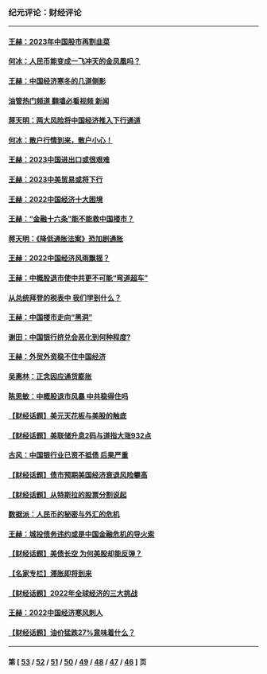 ### 纪元评论：财经评论
---
#### [王赫：2023年中国股市再割韭菜](../../pages/nsc1026/n13965334.md?04110330) 
#### [何冰：人民币能变成一飞冲天的金凤凰吗？](../../pages/nsc1026/n13964999.md?04110330) 
#### [王赫：中国经济寒冬的几道侧影](../../pages/nsc1026/n13932953.md?04110330) 
#### [油管热门频道 翻墙必看视频 新闻](ok?04110330)
#### [蒋天明：两大风险将中国经济推入下行通道](../../pages/nsc1026/n13929820.md?04110330) 
#### [何冰：散户行情到来，散户小心！](../../pages/nsc1026/n13928308.md?04110330) 
#### [王赫：2023中国进出口或很艰难](../../pages/nsc1026/n13911515.md?04110330) 
#### [王赫：2023中美贸易或将下行](../../pages/nsc1026/n13899005.md?04110330) 
#### [王赫：2022中国经济十大困境](../../pages/nsc1026/n13883766.md?04110330) 
#### [王赫：“金融十六条”能不能救中国楼市？](../../pages/nsc1026/n13868431.md?04110330) 
#### [蒋天明：《降低通胀法案》恐加剧通胀](../../pages/nsc1026/n13806996.md?04110330) 
#### [王赫：2022中国经济风雨飘摇？](../../pages/nsc1026/n13803207.md?04110330) 
#### [王赫：中概股退市使中共更不可能“弯道超车”](../../pages/nsc1026/n13802858.md?04110330) 
#### [从总统拜登的税表中 我们学到什么？](../../pages/nsc1026/n13773081.md?04110330) 
#### [王赫：中国楼市走向“黑洞”](../../pages/nsc1026/n13770647.md?04110330) 
#### [谢田：中国银行挤兑会恶化到何种程度?](../../pages/nsc1026/n13766965.md?04110330) 
#### [王赫：外贸外资稳不住中国经济](../../pages/nsc1026/n13753933.md?04110330) 
#### [吴惠林：正念因应通货膨胀](../../pages/nsc1026/n13750350.md?04110330) 
#### [陈思敏：中概股退市风暴 中共稳得住吗](../../pages/nsc1026/n13738978.md?04110330) 
#### [【财经话题】美元天花板与美股的触底](../../pages/nsc1026/n13736495.md?04110330) 
#### [【财经话题】美联储升息2码与道指大涨932点](../../pages/nsc1026/n13727377.md?04110330) 
#### [古风：中国银行业已资不抵债 后果严重](../../pages/nsc1026/n13726111.md?04110330) 
#### [【财经话题】债市预期美国经济衰退风险攀高](../../pages/nsc1026/n13698043.md?04110330) 
#### [【财经话题】从特斯拉的股票分割说起](../../pages/nsc1026/n13679733.md?04110330) 
#### [数据派：人民币的秘密与外汇的危机](../../pages/nsc1026/n13667092.md?04110330) 
#### [王赫：城投债务违约或是中国金融危机的导火索](../../pages/nsc1026/n13665322.md?04110330) 
#### [【财经话题】美债长空 为何美股却能反弹？](../../pages/nsc1026/n13665895.md?04110330) 
#### [【名家专栏】滞胀即将到来](../../pages/nsc1026/n13658171.md?04110330) 
#### [【财经话题】2022年全球经济的三大挑战](../../pages/nsc1026/n13654423.md?04110330) 
#### [王赫：2022中国经济寒风刺人](../../pages/nsc1026/n13651403.md?04110330) 
#### [【财经话题】油价猛跌27%意味着什么？](../../pages/nsc1026/n13648767.md?04110330) 

---
#### 第 [ [53](./53.md?04110330) / [52](./52.md?04110330) / [51](./51.md?04110330) / [50](./50.md?04110330) / [49](./49.md?04110330) / [48](./48.md?04110330) / [47](./47.md?04110330) / [46](./46.md?04110330) ] 页
